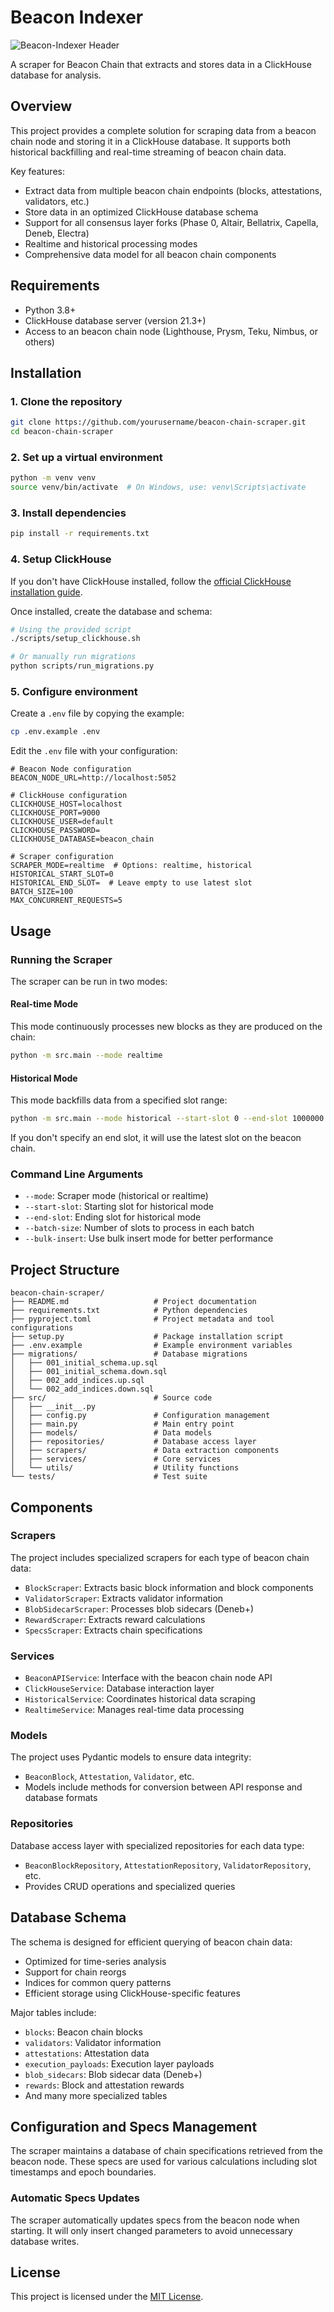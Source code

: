 # Beacon Indexer

![Beacon-Indexer Header](img/header-beacon_indexer.png)

A scraper for Beacon Chain that extracts and stores data in a ClickHouse database for analysis.

## Overview

This project provides a complete solution for scraping data from a beacon chain node and storing it in a ClickHouse database. It supports both historical backfilling and real-time streaming of beacon chain data.

Key features:
- Extract data from multiple beacon chain endpoints (blocks, attestations, validators, etc.)
- Store data in an optimized ClickHouse database schema
- Support for all consensus layer forks (Phase 0, Altair, Bellatrix, Capella, Deneb, Electra)
- Realtime and historical processing modes
- Comprehensive data model for all beacon chain components

## Requirements

- Python 3.8+
- ClickHouse database server (version 21.3+)
- Access to an beacon chain node (Lighthouse, Prysm, Teku, Nimbus, or others)

## Installation

### 1. Clone the repository

```bash
git clone https://github.com/yourusername/beacon-chain-scraper.git
cd beacon-chain-scraper
```

### 2. Set up a virtual environment

```bash
python -m venv venv
source venv/bin/activate  # On Windows, use: venv\Scripts\activate
```

### 3. Install dependencies

```bash
pip install -r requirements.txt
```

### 4. Setup ClickHouse

If you don't have ClickHouse installed, follow the [official ClickHouse installation guide](https://clickhouse.com/docs/en/getting-started/install).

Once installed, create the database and schema:

```bash
# Using the provided script
./scripts/setup_clickhouse.sh

# Or manually run migrations
python scripts/run_migrations.py
```

### 5. Configure environment

Create a `.env` file by copying the example:

```bash
cp .env.example .env
```

Edit the `.env` file with your configuration:

```
# Beacon Node configuration
BEACON_NODE_URL=http://localhost:5052

# ClickHouse configuration
CLICKHOUSE_HOST=localhost
CLICKHOUSE_PORT=9000
CLICKHOUSE_USER=default
CLICKHOUSE_PASSWORD=
CLICKHOUSE_DATABASE=beacon_chain

# Scraper configuration
SCRAPER_MODE=realtime  # Options: realtime, historical
HISTORICAL_START_SLOT=0
HISTORICAL_END_SLOT=  # Leave empty to use latest slot
BATCH_SIZE=100
MAX_CONCURRENT_REQUESTS=5
```

## Usage

### Running the Scraper

The scraper can be run in two modes:

#### Real-time Mode

This mode continuously processes new blocks as they are produced on the chain:

```bash
python -m src.main --mode realtime
```

#### Historical Mode

This mode backfills data from a specified slot range:

```bash
python -m src.main --mode historical --start-slot 0 --end-slot 1000000 --batch-size 100
```

If you don't specify an end slot, it will use the latest slot on the beacon chain.

### Command Line Arguments

- `--mode`: Scraper mode (historical or realtime)
- `--start-slot`: Starting slot for historical mode
- `--end-slot`: Ending slot for historical mode
- `--batch-size`: Number of slots to process in each batch
- `--bulk-insert`: Use bulk insert mode for better performance

## Project Structure

```
beacon-chain-scraper/
├── README.md                   # Project documentation
├── requirements.txt            # Python dependencies
├── pyproject.toml              # Project metadata and tool configurations
├── setup.py                    # Package installation script
├── .env.example                # Example environment variables
├── migrations/                 # Database migrations
│   ├── 001_initial_schema.up.sql
│   ├── 001_initial_schema.down.sql
│   ├── 002_add_indices.up.sql
│   └── 002_add_indices.down.sql
├── src/                        # Source code
│   ├── __init__.py
│   ├── config.py               # Configuration management
│   ├── main.py                 # Main entry point
│   ├── models/                 # Data models
│   ├── repositories/           # Database access layer
│   ├── scrapers/               # Data extraction components
│   ├── services/               # Core services
│   └── utils/                  # Utility functions
└── tests/                      # Test suite
```

## Components

### Scrapers

The project includes specialized scrapers for each type of beacon chain data:

- `BlockScraper`: Extracts basic block information and block components
- `ValidatorScraper`: Extracts validator information
- `BlobSidecarScraper`: Processes blob sidecars (Deneb+)
- `RewardScraper`: Extracts reward calculations
- `SpecsScraper`: Extracts chain specifications

### Services

- `BeaconAPIService`: Interface with the beacon chain node API
- `ClickHouseService`: Database interaction layer
- `HistoricalService`: Coordinates historical data scraping
- `RealtimeService`: Manages real-time data processing

### Models

The project uses Pydantic models to ensure data integrity:

- `BeaconBlock`, `Attestation`, `Validator`, etc.
- Models include methods for conversion between API response and database formats

### Repositories

Database access layer with specialized repositories for each data type:

- `BeaconBlockRepository`, `AttestationRepository`, `ValidatorRepository`, etc.
- Provides CRUD operations and specialized queries

## Database Schema

The schema is designed for efficient querying of beacon chain data:

- Optimized for time-series analysis
- Support for chain reorgs
- Indices for common query patterns
- Efficient storage using ClickHouse-specific features

Major tables include:
- `blocks`: Beacon chain blocks
- `validators`: Validator information
- `attestations`: Attestation data
- `execution_payloads`: Execution layer payloads
- `blob_sidecars`: Blob sidecar data (Deneb+)
- `rewards`: Block and attestation rewards
- And many more specialized tables

## Configuration and Specs Management

The scraper maintains a database of chain specifications retrieved from the beacon node. These specs are used for various calculations including slot timestamps and epoch boundaries.

### Automatic Specs Updates

The scraper automatically updates specs from the beacon node when starting. It will only insert changed parameters to avoid unnecessary database writes.

## License

This project is licensed under the [MIT License](LICENSE).